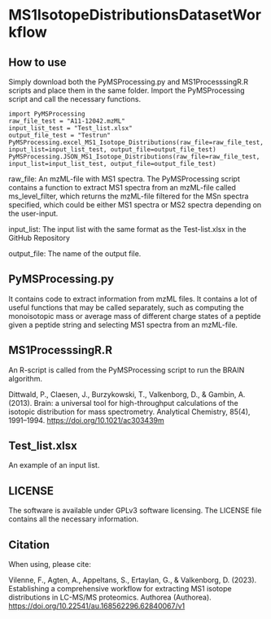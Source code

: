 # MS1IsotopeDistributionsDatasetWorkflow
## How to use
Simply download both the PyMSProcessing.py and MS1ProcesssingR.R scripts and place them in the same folder.
Import the PyMSProcessing script and call the necessary functions.

```
import PyMSProcessing
raw_file_test = "A11-12042.mzML"
input_list_test = "Test_list.xlsx"
output_file_test = "Testrun"
PyMSProcessing.excel_MS1_Isotope_Distributions(raw_file=raw_file_test, input_list=input_list_test, output_file=output_file_test)
PyMSProcessing.JSON_MS1_Isotope_Distributions(raw_file=raw_file_test, input_list=input_list_test, output_file=output_file_test)
```

raw_file: An mzML-file with MS1 spectra. The PyMSProcessing script contains a function to extract MS1 spectra from an mzML-file called ms_level_filter, which returns the mzML-file filtered for the MSn spectra specified, which could be either MS1 spectra or MS2 spectra depending on the user-input. 

input_list: The input list with the same format as the Test-list.xlsx in the GitHub Repository

output_file: The name of the output file.



## PyMSProcessing.py
It contains code to extract information from mzML files. It contains a lot of useful functions that may be called separately, such as computing the monoisotopic mass or average mass of different charge states of a peptide given a peptide string and selecting MS1 spectra from an mzML-file.



## MS1ProcesssingR.R
An R-script is called from the PyMSProcessing script to run the BRAIN algorithm.

Dittwald, P., Claesen, J., Burzykowski, T., Valkenborg, D., & Gambin, A. (2013). Brain: a universal tool for high-throughput calculations of the isotopic distribution for mass spectrometry. Analytical Chemistry, 85(4), 1991–1994. https://doi.org/10.1021/ac303439m



## Test_list.xlsx
An example of an input list.



## LICENSE
The software is available under GPLv3 software licensing. The LICENSE file contains all the necessary information.



## Citation
When using, please cite:

Vilenne, F., Agten, A., Appeltans, S., Ertaylan, G., & Valkenborg, D. (2023). Establishing a comprehensive workflow for extracting MS1 isotope distributions in LC-MS/MS proteomics. Authorea (Authorea). https://doi.org/10.22541/au.168562296.62840067/v1
